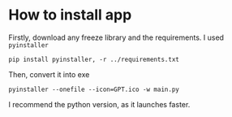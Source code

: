 # How to install app

Firstly, download any freeze library and the requirements. I used `pyinstaller`
```shell
pip install pyinstaller, -r ../requirements.txt
```

Then, convert it into exe
```shell
pyinstaller --onefile --icon=GPT.ico -w main.py
```
I recommend the python version, as it launches faster.

